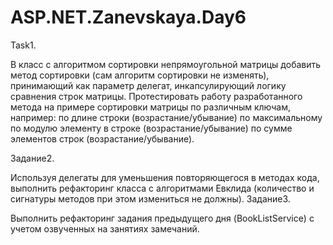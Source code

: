 # ASP.NET.Zanevskaya.Day6

Task1.

В класс с алгоритмом сортировки непрямоугольной матрицы добавить метод сортировки (сам алгоритм сортировки не изменять), 
принимающий как параметр делегат, инкапсулирующий логику сравнения строк матрицы. 
Протестировать работу разработанного метода на примере сортировки матрицы по различным ключам, например:
 по длине строки (возрастание/убывание)
 по максимальному по модулю элементу в строке (возрастание/убывание) по сумме элементов строк (возрастание/убывание).

Задание2.

Используя делегаты для уменьшения повторяющегося в методах кода, выполнить рефакторинг класса с алгоритмами Евклида (количество и сигнатуры методов при этом измениться не должны).
Задание3.

Выполнить рефакторинг задания предыдущего дня (BookListService) с учетом озвученных на занятиях замечаний.
